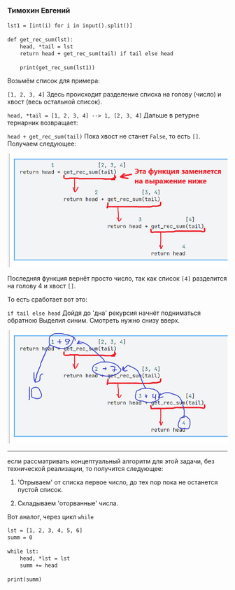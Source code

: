 ### Тимохин Евгений

```
lst1 = [int(i) for i in input().split()]

def get_rec_sum(lst):
    head, *tail = lst
    return head + get_rec_sum(tail) if tail else head

    print(get_rec_sum(lst1))
```
Возьмём список для примера: 

`[1, 2, 3, 4]`
Здесь происходит разделение списка на голову (число) и хвост 
(весь остальной список). 

`head, *tail = [1, 2, 3, 4] --> 1, [2, 3, 4]`
 Дальше в ретурне тернарник возвращает:

`head + get_rec_sum(tail)`
Пока хвост не станет `False`, то есть `[]`. Получаем следующее:

![текст](../../../../../img/image.png)

Последняя функция вернёт просто число, так как список `[4]` 
разделится на голову 4 и хвост `[]`.

То есть сработает вот это:

`if tail else head`
Дойдя до 'дна' рекурсия начнёт подниматься обратною Выделил 
синим. Смотреть нужно снизу вверх.

![текст](../../../../../img/image1.png)

___
если рассматривать концептуальный алгоритм для этой задачи, без 
технической реализации, то получится следующее:

1. 'Отрываем' от списка первое число, до тех пор пока не останется 
пустой список.

2. Складываем 'оторванные' числа.

Вот аналог, через цикл `while`

```
lst = [1, 2, 3, 4, 5, 6]
summ = 0

while lst:
    head, *lst = lst
    summ += head

print(summ)
```



